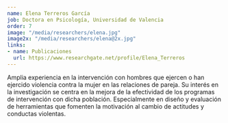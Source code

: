 ```yaml
---
name: Elena Terreros García
job: Doctora en Psicología, Universidad de Valencia
order: 7
image: "/media/researchers/elena.jpg"
image2x: "/media/researchers/elena@2x.jpg"
links:
- name: Publicaciones
  url: https://www.researchgate.net/profile/Elena_Terreros
---
```


Amplia experiencia en la intervención con hombres que ejercen o han ejercido violencia contra la mujer en las relaciones de pareja. Su interés en la investigación se centra en la mejora de la efectividad de los programas de intervención con dicha población. Especialmente en diseño y evaluación de herramientas que fomenten la motivación al cambio de actitudes y conductas violentas.
